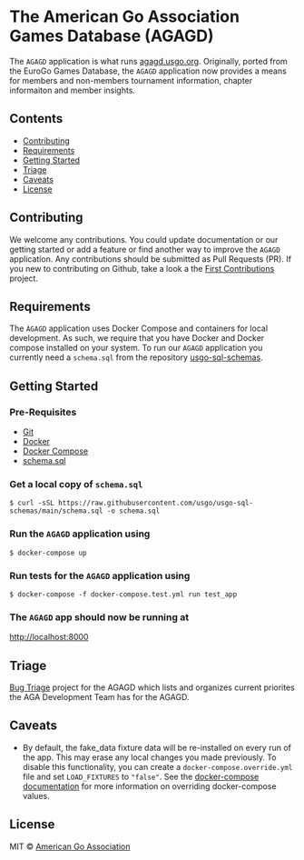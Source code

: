
# The American Go Association Games Database (AGAGD)

The `AGAGD` application is what runs [agagd.usgo.org](https://agagd.usgo.org). Originally, ported from the EuroGo Games Database, the `AGAGD` application now provides a means for members and non-members tournament information, chapter informaiton and member insights.

## Contents

* [Contributing](#contributing)
* [Requirements](#requirements)
* [Getting Started](#getting_started)
* [Triage](#triage)
* [Caveats](#caveats)
* [License](#license)

## Contributing

We welcome any contributions. You could update documentation or our getting started or add a feature or find another way to improve the `AGAGD` application. Any contributions should be submitted as Pull Requests (PR). If you new to contributing on Github, take a look a the [First Contributions](https://firstcontributions.github.io/) project.

## Requirements

The `ÀGAGD` application uses Docker Compose and containers for local development. As such, we require that you have Docker and Docker compose installed on your system. To run our `AGAGD` application you currently need a `schema.sql` from the repository [usgo-sql-schemas](https://github.com/usgo/usgo-sql-schemas/blob/main/schema.sql).

## Getting Started

### Pre-Requisites

* [Git](https://git-scm.com/)
* [Docker](https://docs.docker.com/get-docker/)
* [Docker Compose](https://docs.docker.com/compose/install/)
* [schema.sql](https://github.com/usgo/usgo-sql-schemas/blob/main/schema.sql)

### Get a local copy of `schema.sql`

`$ curl -sSL https://raw.githubusercontent.com/usgo/usgo-sql-schemas/main/schema.sql -o schema.sql`

### Run the `AGAGD` application using

`$ docker-compose up`

### Run tests for the `AGAGD` application using

`$ docker-compose -f docker-compose.test.yml run test_app`

### The `AGAGD` app should now be running at

[http://localhost:8000](http://localhost:8000)

## Triage

[Bug Triage](https://github.com/usgo/agagd/projects/1) project for the AGAGD which lists and organizes current priorites the AGA Development Team has for the AGAGD.

## Caveats

* By default, the fake_data fixture data will be re-installed on every run of the app. This may erase any local changes you made previously. To disable this functionality, you can create a `docker-compose.override.yml` file and set `LOAD_FIXTURES` to `"false"`. See the [docker-compose documentation](https://docs.docker.com/compose/extends/#understanding-multiple-compose-files) for more information on overriding docker-compose values.

## License

MIT © [American Go Association](/LICENSE)
